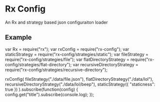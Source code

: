 Rx Config
=========
An Rx and strategy based json configuraiton loader

Example
-------
var Rx                         = require("rx");
var rxConfig                   = require("rx-config");
var staticStrategy             = require("rx-config/strategies/static");
var fileStrategy               = require("rx-config/strategies/file");
var flatDirectoryStrategy      = require("rx-config/strategies/flat-directory");
var recursiveDirectoryStrategy = require("rx-config/strategies/recursive-directory");

rxConfig(
    fileStrategy("./data/file.json"),
    flatDirectoryStrategy("./data/lol"),
    recursiveDirectoryStrategy("./data/lol/beep"),
    staticStrategy({ "staticness": true })
).subscribe(function(config) {
    config.get("title").subscribe(console.log);
});
